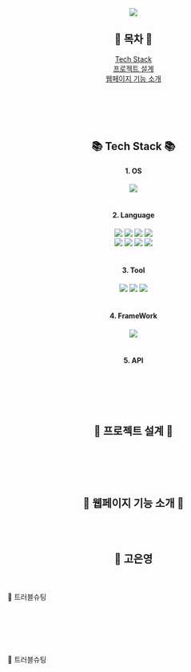 
<div align=center>
<img src="https://capsule-render.vercel.app/api?type=waving&color=auto&height=200&section=header&text=read_me!&fontSize=50" />
</div>

<div align=center>
   <h2>🌟 목차 🌟</h2>

   [Tech Stack](#-tech-stack-)<br>
   [프로젝트 설계](#-프로젝트-설계-)<br>
   [웹페이지 기능 소개](#-웹페이지-기능-소개-)
</div>


<br><br><br><br>




<div align=center>
   <h2>📚 Tech Stack 📚</h2>
</div>

<div align=center>
  <h4>1. OS</h4>
  <img src="https://img.shields.io/badge/Windows-0078D6?style=flat&logo=Windows&logoColor=white" />

</div>

<br>

<div align=center>
  <h4>2. Language</h4>
  <img src="https://img.shields.io/badge/Java-EC8225?style=flat&logo=Java&logoColor=white" />
  <img src="https://img.shields.io/badge/HTML5-E34F26?style=flat&logo=HTML5&logoColor=white" />
  <img src="https://img.shields.io/badge/CSS3-1572B6?style=flat&logo=CSS3&logoColor=white" />
  <img src="https://img.shields.io/badge/JavaScript-F7DF1E?style=flat&logo=JavaScript&logoColor=white" />
  <br>
  <img src="https://img.shields.io/badge/jQuery-0769AD?style=flat&logo=jQuery&logoColor=white" />
  <img src="https://img.shields.io/badge/XML-000000?style=flat&logo=XML&logoColor=white" />
  <img src="https://img.shields.io/badge/JSP-000000?style=flat&logo=JSP&logoColor=white" />
  <img src="https://img.shields.io/badge/AJAX-2E84D6?style=flat&logo=AJAX&logoColor=white" />
</div>

 <br>

<div align=center>
  <h4>3. Tool</h4>
  <img src="https://img.shields.io/badge/STS-6DB33F?style=flat&logo=Spring&logoColor=white" />
  <img src="https://img.shields.io/badge/Apache Tomcat-F8DC75?style=flat&logo=Apache Tomcat&logoColor=white" />
  <img src="https://img.shields.io/badge/Git-F05032?style=flat&logo=Git&logoColor=white" />
  
</div>

<br>
  
<div align=center>
   <h4>4. FrameWork</h4>
   <img src="https://img.shields.io/badge/Spring-6DB33F?style=flat&logo=Spring&logoColor=white" />
</div>

<br>

<div align=center>
  <h4>5. API</h4>
  

</div>

<br><br><br><br>

<div align=center> 
  <h2>📝 프로젝트 설계 📝</h2>  
</div>





<br><br><br><br>

<div align=center> 
  <h2>💫 웹페이지 기능 소개 💫</h2>  
</div>
<br><br>

<div align=center>
<h2>🦔 고은영</h2>
</div>
<div>


<br><br>🧐 트러블슈팅<br>

<br><br>

<h3></h3>

<br><br>🧐 트러블슈팅<br>


<br><br>







